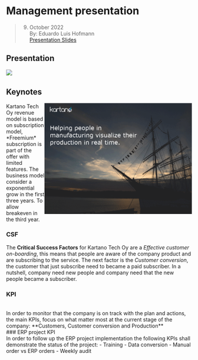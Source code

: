 # Management presentation
> 09. October 2022    
> By: Eduardo Luis Hofmann    
> [Presentation Slides](01presentation.pdf)

## Presentation

[<img src="https://code.33co.de/ehofmann/ERP-samk/raw/commit/6da621262b56c0e57367a38850bf8ec62b71ce98/videos/reduce-presentation.mp4">](https://code.33co.de/ehofmann/ERP-samk/raw/commit/6da621262b56c0e57367a38850bf8ec62b71ce98/videos/reduce-presentation.mp4 "Presentation")



## Keynotes
<img src="animation.gif" align="right" width="400px"/>
Kartano Tech Oy revenue model is based on subscription model, *Freemium* subscription is part of the offer with limited features.   
The business model consider a exponential grow in the first three years. To allow breakeven in the third year.
<br> 

### CSF
The **Critical Success Factors** for Kartano Tech Oy are a *Effective customer on-boarding*, this means that people are aware of the company product and are subscribing to the service. The next factor is the *Customer conversion*, the customer that just subscribe need to became a paid subscriber. In a nutshell, company need new people and company need that the new people became a subscriber.
<br> 
### KPI
<br> 
In order to monitor that the company is on track with the plan and actions, the main KPIs, focus on what matter most at the current stage of the company: **Customers, Customer conversion and Production**    
<br> 
### ERP project KPI    
<br> 
In order to follow up the ERP project implementation the following KPIs shall demonstrate the status of the project:    
- Training    
- Data conversion    
- Manual order vs ERP orders    
- Weekly audit    
  
<br clear="left"/>
